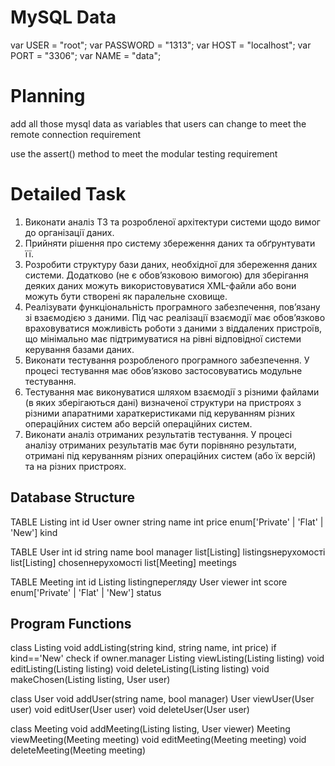 # MySQL Data

var USER = "root";
var PASSWORD = "1313";
var HOST = "localhost";
var PORT = "3306";
var NAME = "data";

# Planning

add all those mysql data as variables that users can change to meet the remote connection requirement

use the assert() method to meet the modular testing requirement

# Detailed Task

1. Виконати аналіз ТЗ та розробленої архітектури системи щодо вимог до організації даних.
2. Прийняти рішення про систему збереження даних та обґрунтувати її.
3. Розробити структуру бази даних, необхідної для збереження даних системи. Додатково (не є обов’язковою вимогою) для зберігання деяких даних можуть використовуватися XML-файли або вони можуть бути створені як паралельне сховище.
4. Реалізувати функціональність програмного забезпечення, пов’язану зі взаємодією з даними. Під час реалізації взаємодії має обов’язково враховуватися можливість роботи з даними з віддалених пристроїв, що мінімально має підтримуватися на рівні відповідної системи керування базами даних.
5. Виконати тестування розробленого програмного забезпечення. У процесі тестування має обов’язково застосовуватись модульне тестування.
6. Тестування має виконуватися шляхом взаємодії з різними файлами (в яких зберігаються дані) визначеної структури на пристроях з різними апаратними хараткеристиками під керуванням різних операційних систем або версій операційних систем.
7. Виконати аналіз отриманих результатів тестування. У процесі аналізу отриманих результатів має бути порівняно результати, отримані під керуванням різних операційних систем (або їх версій) та на різних пристроях.

## Database Structure 

TABLE Listing
  int id
  User owner
  string name
  int price
  enum['Private' | 'Flat' | 'New'] kind

TABLE User
  int id
  string name
  bool manager
  list[Listing] listingsнерухомості
  list[Listing] chosenнерухомості
  list[Meeting] meetings

TABLE Meeting
  int id
  Listing listingперегляду
  User viewer
  int score
  enum['Private' | 'Flat' | 'New'] status

## Program Functions 

class Listing
  void addListing(string kind, string name, int price)
    if kind=='New' check if owner.manager
  Listing viewListing(Listing listing)
  void editListing(Listing listing)
  void deleteListing(Listing listing)
  void makeChosen(Listing listing, User user)

class User
  void addUser(string name, bool manager)
  User viewUser(User user)
  void editUser(User user)
  void deleteUser(User user)

class Meeting
  void addMeeting(Listing listing, User viewer)
  Meeting viewMeeting(Meeting meeting)
  void editMeeting(Meeting meeting)
  void deleteMeeting(Meeting meeting)